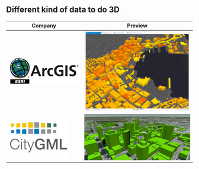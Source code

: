 ## Different kind of data to do 3D

| Company                                                    | Preview                                                           |
|------------------------------------------------------------|:-----------------------------------------------------------------:|
| ![ArcGIS_logo](../images/ArcGIS_logo.png "ArcGis_logo")    | ![ArcGIS_example](../images/ArcGIS_example.png "ArcGIS_example")    |
| ![CityGML_logo](../images/CityGML_logo.gif "CItyGML_logo") | ![CityGML_example](../images/CityGML_example.jpg "CItyGML_example") |
